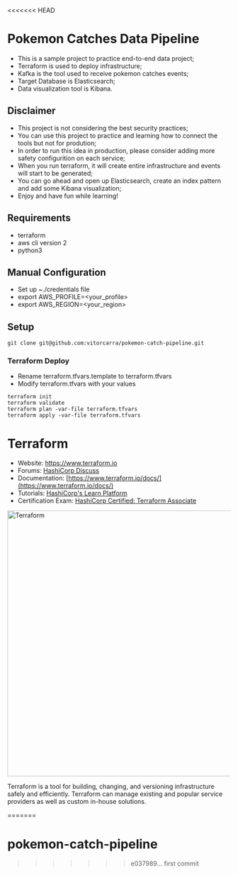 <<<<<<< HEAD
# Pokemon Catches Data Pipeline

* This is a sample project to practice end-to-end data project;
* Terraform is used to deploy infrastructure;
* Kafka is the tool used to receive pokemon catches events;
* Target Database is Elasticsearch;
* Data visualization tool is Kibana.

## Disclaimer
* This project is not considering the best security practices;
* You can use this project to practice and learning how to connect the tools but not for prodution;
* In order to run this idea in production, please consider adding more safety configurition on each service;
* When you run terraform, it will create entire infrastructure and events will start to be generated;
* You can go ahead and open up Elasticsearch, create an index pattern and add some Kibana visualization;
* Enjoy and have fun while learning!

## Requirements
* terraform
* aws cli version 2
* python3

## Manual Configuration
* Set up ~./credentials file
* export AWS_PROFILE=<your_profile>
* export AWS_REGION=<your_region>

## Setup
```
git clone git@github.com:vitorcarra/pokemon-catch-pipeline.git
```

### Terraform Deploy

* Rename terraform.tfvars.template to terraform.tfvars
* Modify terraform.tfvars with your values

```
terraform init
terraform validate
terraform plan -var-file terraform.tfvars
terraform apply -var-file terraform.tfvars
```

Terraform
=========

- Website: https://www.terraform.io
- Forums: [HashiCorp Discuss](https://discuss.hashicorp.com/c/terraform-core)
- Documentation: [https://www.terraform.io/docs/](https://www.terraform.io/docs/)
- Tutorials: [HashiCorp's Learn Platform](https://learn.hashicorp.com/terraform)
- Certification Exam: [HashiCorp Certified: Terraform Associate](https://www.hashicorp.com/certification/#hashicorp-certified-terraform-associate)

<img alt="Terraform" src="https://www.terraform.io/assets/images/logo-hashicorp-3f10732f.svg" width="600px">

Terraform is a tool for building, changing, and versioning infrastructure safely and efficiently. Terraform can manage existing and popular service providers as well as custom in-house solutions.


=======
# pokemon-catch-pipeline
>>>>>>> e037989... first commit
